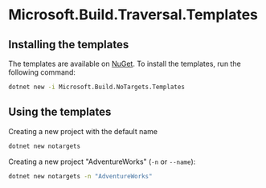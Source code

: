 # Microsoft.Build.Traversal.Templates

## Installing the templates

The templates are available on [NuGet](https://www.nuget.org/packages/Microsoft.Build.NoTargets.Templates/).
To install the templates, run the following command:

```bash
dotnet new -i Microsoft.Build.NoTargets.Templates
```

## Using the templates

Creating a new project with the default name

```bash
dotnet new notargets
```

Creating a new project "AdventureWorks" (`-n` or `--name`):

```bash
dotnet new notargets -n "AdventureWorks"
```
